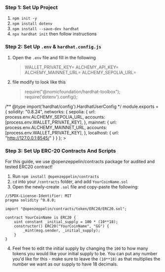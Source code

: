 ### Step 1: Set Up Project
1. `npm init -y`
2. `npm install dotenv`
3. `npm install --save-dev hardhat`
4. `npx hardhat init` then follow instructions

### Step 2: Set Up `.env` & `hardhat.config.js`
1. Open the `.env` file and fill in the following
    > WALLET_PRIVATE_KEY=
    ALCHEMY_API_KEY=
    ALCHEMY_MAINNET_URL=
    ALCHEMY_SEPOLIA_URL=
    >

2. file modify to look like this
    > require("@nomicfoundation/hardhat-toolbox");
require('dotenv').config();

/** @type import('hardhat/config').HardhatUserConfig */
module.exports = {
  solidity: "0.8.24",
  networks: {
    sepolia: {
      url: process.env.ALCHEMY_SEPOLIA_URL,
      accounts: [process.env.WALLET_PRIVATE_KEY],
    },
    mainnet: {
      url: process.env.ALCHEMY_MAINNET_URL,
      accounts: [process.env.WALLET_PRIVATE_KEY],
    },
    localhost: {
      url: "http://127.0.0.1:8545/"
    }
  }
};
    >

### Step 3: Set Up ERC-20 Contracts And Scripts
For this guide, we use @openzeppelin/contracts package for audited and tested ERC20 contract! 
1. Run `npm install @openzeppelin/contracts`
2. `cd` into your `/contracts` folder, and add `YourCoinName.sol`
3. Open the newly-create `.sol` file and copy-paste the following:
```
//SPDX-License-Identifier: MIT
pragma solidity ^0.8.0;

import "@openzeppelin/contracts/token/ERC20/ERC20.sol";

contract YourCoinName is ERC20 {
    uint constant _initial_supply = 100 * (10**18);
    constructor() ERC20("YourCoinName", "GG") {
        _mint(msg.sender, _initial_supply);
    }
}
```
4. Feel free to edit the initial supply by changing the `100` to how many tokens you would like your initial supply to be. You can put any number you'd like for this - make sure to leave the `(10**18)` as that multiplies the number we want as our supply to have 18 decimals.
